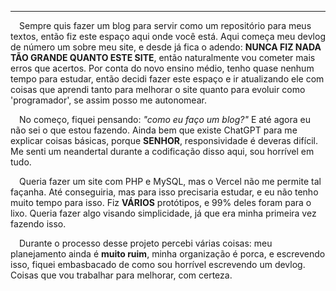 
---

&emsp;Sempre quis fazer um blog para servir como um repositório para meus textos, então fiz este espaço aqui onde você está. Aqui começa meu devlog de número um sobre meu site, e desde já fica o adendo: **NUNCA FIZ NADA TÃO GRANDE QUANTO ESTE SITE**, então naturalmente vou cometer mais erros que acertos. Por conta do novo ensino médio, tenho quase nenhum tempo para estudar, então decidi fazer este espaço e ir atualizando ele com coisas que aprendi tanto para melhorar o site quanto para evoluir como 'programador', se assim posso me autonomear.

&emsp;No começo, fiquei pensando: *"como eu faço um blog?"* E até agora eu não sei o que estou fazendo. Ainda bem que existe ChatGPT para me explicar coisas básicas, porque **SENHOR**, responsividade é deveras difícil. Me senti um neandertal durante a codificação disso aqui, sou horrível em tudo.

&emsp;Queria fazer um site com PHP e MySQL, mas o Vercel não me permite tal façanha. Até conseguiria, mas para isso precisaria estudar, e eu não tenho muito tempo para isso. Fiz **VÁRIOS** protótipos, e 99% deles foram para o lixo. Queria fazer algo visando simplicidade, já que era minha primeira vez fazendo isso.

&emsp;Durante o processo desse projeto percebi várias coisas: meu planejamento ainda é **muito ruim**, minha organização é porca, e escrevendo isso, fiquei embasbacado de como sou horrível escrevendo um devlog. Coisas que vou trabalhar para melhorar, com certeza.
